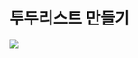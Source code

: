 # 투두리스트 만들기

<img src="https://user-images.githubusercontent.com/107869548/196466484-a6a2339f-fe65-4cc8-bc0f-0b7b5f0330ec.gif">